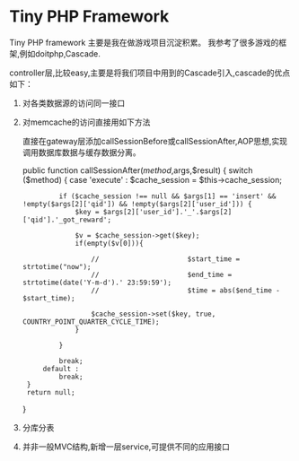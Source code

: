 Tiny PHP Framework
====

Tiny PHP framework 主要是我在做游戏项目沉淀积累。
我参考了很多游戏的框架,例如doitphp,Cascade.

controller层,比较easy,主要是将我们项目中用到的Cascade引入,cascade的优点如下：

1. 对各类数据源的访问同一接口
2. 对memcache的访问直接用如下方法
    
    直接在gateway层添加callSessionBefore或callSessionAfter,AOP思想,实现调用数据库数据与缓存数据分离。


    public function callSessionAfter($method,$args,$result) {
        switch ($method) {
            case 'execute' :
                $cache_session = $this->cache_session;

                if ($cache_session !== null && $args[1] == 'insert' && !empty($args[2]['qid']) && !empty($args[2]['user_id'])) {
                    $key = $args[2]['user_id'].'_'.$args[2]['qid'].'_got_reward';

                    $v = $cache_session->get($key);
                    if(empty($v[0])){

                        //                      $start_time = strtotime("now");
                        //                      $end_time = strtotime(date('Y-m-d').' 23:59:59');
                        //                      $time = abs($end_time - $start_time);

                        $cache_session->set($key, true, COUNTRY_POINT_QUARTER_CYCLE_TIME);
                    }   

                }   

                break;
            default :
                break;
        }   
        return null;
    } 
    
    
3. 分库分表
4. 并非一般MVC结构,新增一层service,可提供不同的应用接口
